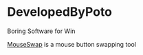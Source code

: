 # DevelopedByPoto

Boring Software for Win

[MouseSwap](https://t.me/PotoChannel/141) is a mouse button swapping tool
